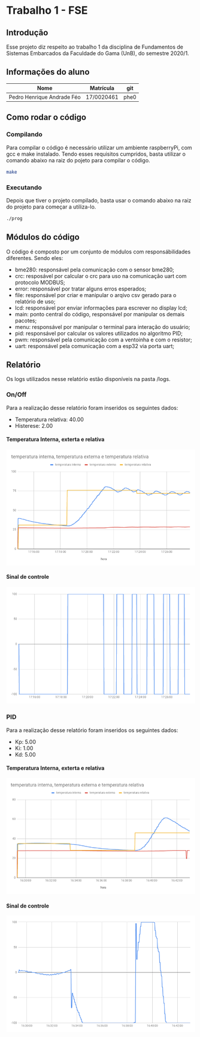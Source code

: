 # Trabalho 1 - FSE

## Introdução

Esse projeto diz respeito ao trabalho 1 da disciplina de Fundamentos de Sistemas Embarcados da Faculdade do Gama (UnB), do semestre 2020/1.

## Informações do aluno

|Nome|Matrícula|git|
|----|---------|---|
|Pedro Henrique Andrade Féo|17/0020461|phe0|

## Como rodar o código

### Compilando

Para compilar o código é necessário utilizar um ambiente raspberryPi, com gcc e make instalado. Tendo esses requisitos cumpridos, basta utilizar o comando abaixo na raiz do pojeto para compilar o código.

```bash
make
```

### Executando

Depois que tiver o projeto compilado, basta usar o comando abaixo na raiz do projeto para começar a utiliza-lo.

```bash
./prog
```

## Módulos do código

O código é composto por um conjunto de módulos com responsábilidades diferentes. Sendo eles:

 - bme280: responsável pela comunicação com o sensor bme280;
 - crc: resposável por calcular o crc para uso na comunicação uart com protocolo MODBUS;
 - error: responsável por tratar alguns erros esperados;
 - file: responsável por criar e manipular o arqivo csv gerado para o relatório de uso;
 - lcd: responsável por enviar informações para escrever no display lcd;
 - main: ponto central do código, responsável por manipular os demais pacotes;
 - menu: responsável por manipular o terminal para interação do usuário;
 - pid: responsável por calcular os valores utilizados no algoritmo PID;
 - pwm: responsável pela comunicação com a ventoinha e com o resistor;
 - uart: responsável pela comunicação com a esp32 via porta uart;

## Relatório

Os logs utilizados nesse relatório estão disponíveis na pasta /logs.

### On/Off

Para a realização desse relatório foram inseridos os seguintes dados:
 - Temperatura relativa: 40.00
 - Histerese: 2.00

#### Temperatura Interna, exterta e relativa

![Temperaturas_On/Off](images/temps_on-off.png)

#### Sinal de controle

![Controle_On/Off](images/controle_on-off.png)

### PID

Para a realização desse relatório foram inseridos os seguintes dados:
 - Kp: 5.00
 - Ki: 1.00
 - Kd: 5.00

#### Temperatura Interna, exterta e relativa

![Temperaturas_PID](images/temps_pid.png)

#### Sinal de controle

![Controle_PID](images/controle_pid.png)
